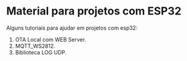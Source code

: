 # Material para projetos com ESP32

Alguns tutoriais para ajudar em projetos com esp32:
1. OTA Local com WEB Server.
2. MQTT_WS2812.
3. Biblioteca LOG UDP.


